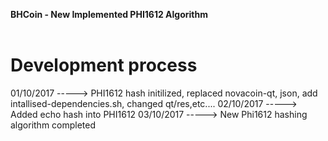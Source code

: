 <b> BHCoin - New Implemented PHI1612 Algorithm </b><br /><br />

Development process
===========================

01/10/2017 -----> PHI1612 hash initilized, replaced novacoin-qt, json, add intallised-dependencies.sh, changed qt/res,etc....
02/10/2017 -----> Added echo hash into PHI1612
03/10/2017 -----> New Phi1612 hashing algorithm completed
